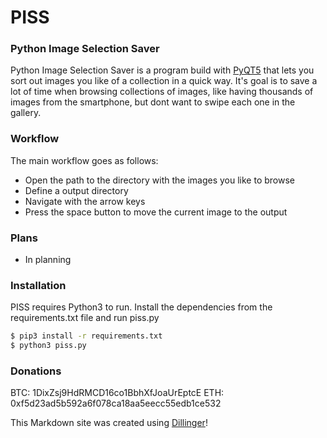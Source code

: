 # PISS
### Python Image Selection Saver

Python Image Selection Saver is a program build with [PyQT5] that lets you sort out images you like of a collection in a quick way. It's goal is to save a lot of time when browsing collections of images, like having thousands of images from the smartphone, but dont want to swipe each one in the gallery. 

### Workflow
The main workflow goes as follows:

  - Open the path to the directory with the images you like to browse
  - Define a output directory
  - Navigate with the arrow keys
  - Press the space button to move the current image to the output

### Plans
  - In planning

### Installation

PISS requires Python3 to run.
Install the dependencies from the requirements.txt file and run piss.py

```sh
$ pip3 install -r requirements.txt
$ python3 piss.py
```

### Donations

BTC: 1DixZsj9HdRMCD16co1BbhXfJoaUrEptcE 
ETH: 0xf5d23ad5b592a6f078ca18aa5eecc55edb1ce532




This Markdown site was created using [Dillinger]!

[//]: # (These are reference links used in the body)
   [PyQt5]: <https://riverbankcomputing.com/software/pyqt/downloadr>
   [Dillinger]: <https://dillinger.io/>
